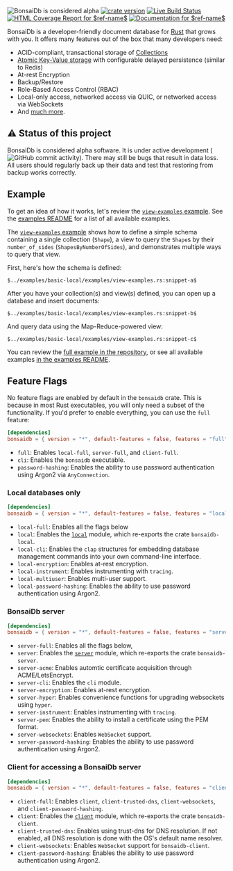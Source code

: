 ![BonsaiDb is considered alpha](https://img.shields.io/badge/status-alpha-orange)
[![crate version](https://img.shields.io/crates/v/bonsaidb.svg)](https://crates.io/crates/bonsaidb)
[![Live Build Status](https://img.shields.io/github/workflow/status/khonsulabs/bonsaidb/Tests/$ref-name$)](https://github.com/khonsulabs/bonsaidb/actions?query=workflow:Tests)
[![HTML Coverage Report for `$ref-name$`]($pages-base$/coverage/badge.svg)]($pages-base$/coverage/)
[![Documentation for `$ref-name$`](https://img.shields.io/badge/docs-$ref-name$-informational)]($bonsaidb-docs$)

BonsaiDb is a developer-friendly document database for
[Rust](https://rust-lang.org) that grows with you. It offers many features out
of the box that many developers need:

- ACID-compliant, transactional storage of [Collections][collection]
- [Atomic Key-Value storage][key-value] with configurable delayed persistence (similar to Redis)
- At-rest Encryption
- Backup/Restore
- Role-Based Access Control (RBAC)
- Local-only access, networked access via QUIC, or networked access via WebSockets
- And [much more](https://bonsaidb.io/about).

[collection]: $pages-base$/guide/about/concepts/collection.html
[key-value]: $pages-base$/guide/traits/key-value.html

## ⚠️ Status of this project

BonsaiDb is considered alpha software. It is under active development (![GitHub
commit
activity](https://img.shields.io/github/commit-activity/m/khonsulabs/bonsaidb)).
There may still be bugs that result in data loss. All users should regularly
back up their data and test that restoring from backup works correctly.

## Example

To get an idea of how it works, let's review the [`view-examples` example][view-examples].
See the [examples README][examples-readme] for a list of all available examples.

The [`view-examples` example][view-examples] shows how to define a simple schema containing a single collection (`Shape`), a view to query the `Shape`s by their `number_of_sides` (`ShapesByNumberOfSides`), and demonstrates multiple ways to query that view.

First, here's how the schema is defined:

```rust,ignore
$../examples/basic-local/examples/view-examples.rs:snippet-a$
```

After you have your collection(s) and view(s) defined, you can open up a database and insert documents:

```rust,ignore
$../examples/basic-local/examples/view-examples.rs:snippet-b$
```

And query data using the Map-Reduce-powered view:

```rust,ignore
$../examples/basic-local/examples/view-examples.rs:snippet-c$
```

You can review the [full example in the repository][view-examples], or see all available examples [in the examples README][examples-readme].

[view-examples]: https://github.com/khonsulabs/bonsaidb/blob/$ref-name$/examples/basic-local/examples/view-examples.rs
[examples-readme]: https://github.com/khonsulabs/bonsaidb/blob/$ref-name$/examples/README.md

## Feature Flags

No feature flags are enabled by default in the `bonsaidb` crate. This is
because in most Rust executables, you will only need a subset of the
functionality. If you'd prefer to enable everything, you can use the `full`
feature:

```toml
[dependencies]
bonsaidb = { version = "*", default-features = false, features = "full" }
```

- `full`: Enables `local-full`, `server-full`, and `client-full`.
- `cli`: Enables the `bonsaidb` executable.
- `password-hashing`: Enables the ability to use password authentication using
  Argon2 via `AnyConnection`.

### Local databases only

```toml
[dependencies]
bonsaidb = { version = "*", default-features = false, features = "local-full" }
```

- `local-full`: Enables all the flags below
- `local`: Enables the [`local`]($bonsaidb-docs$/local/) module, which re-exports the crate
  `bonsaidb-local`.
- `local-cli`: Enables the `clap` structures for embedding database
  management commands into your own command-line interface.
- `local-encryption`: Enables at-rest encryption.
- `local-instrument`: Enables instrumenting with `tracing`.
- `local-multiuser`: Enables multi-user support.
- `local-password-hashing`: Enables the ability to use password authentication
  using Argon2.

### BonsaiDb server

```toml
[dependencies]
bonsaidb = { version = "*", default-features = false, features = "server-full" }
```

- `server-full`: Enables all the flags below,
- `server`: Enables the [`server`]($bonsaidb-docs$/server/) module, which re-exports the crate
  `bonsaidb-server`.
- `server-acme`: Enables automtic certificate acquisition through ACME/LetsEncrypt.
- `server-cli`: Enables the `cli` module.
- `server-encryption`: Enables at-rest encryption.
- `server-hyper`: Enables convenience functions for upgrading websockets using `hyper`.
- `server-instrument`: Enables instrumenting with `tracing`.
- `server-pem`: Enables the ability to install a certificate using the PEM format.
- `server-websockets`: Enables `WebSocket` support.
- `server-password-hashing`: Enables the ability to use password authentication
  using Argon2.

### Client for accessing a BonsaiDb server

```toml
[dependencies]
bonsaidb = { version = "*", default-features = false, features = "client-full" }
```

- `client-full`: Enables `client`, `client-trusted-dns`, `client-websockets`, and `client-password-hashing`.
- `client`: Enables the [`client`]($bonsaidb-docs$/client/) module, which re-exports the crate
  `bonsaidb-client`.
- `client-trusted-dns`: Enables using trust-dns for DNS resolution. If not
  enabled, all DNS resolution is done with the OS's default name resolver.
- `client-websockets`: Enables `WebSocket` support for `bonsaidb-client`.
- `client-password-hashing`: Enables the ability to use password authentication
  using Argon2.
